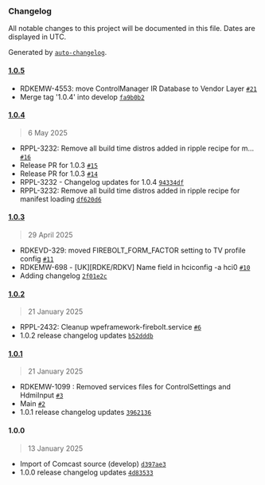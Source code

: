 ### Changelog

All notable changes to this project will be documented in this file. Dates are displayed in UTC.

Generated by [`auto-changelog`](https://github.com/CookPete/auto-changelog).

#### [1.0.5](https://github.com/rdkcentral/rdke-tv-config/compare/1.0.4...1.0.5)

- RDKEMW-4553: move ControlManager IR Database to Vendor Layer [`#21`](https://github.com/rdkcentral/rdke-tv-config/pull/21)
- Merge tag '1.0.4' into develop [`fa9b0b2`](https://github.com/rdkcentral/rdke-tv-config/commit/fa9b0b2e08c3866c41cf3652d2264c1e79659414)

#### [1.0.4](https://github.com/rdkcentral/rdke-tv-config/compare/1.0.3...1.0.4)

> 6 May 2025

- RPPL-3232: Remove all build time distros added in ripple recipe for m… [`#16`](https://github.com/rdkcentral/rdke-tv-config/pull/16)
- Release PR for 1.0.3 [`#15`](https://github.com/rdkcentral/rdke-tv-config/pull/15)
- Release PR for 1.0.3 [`#14`](https://github.com/rdkcentral/rdke-tv-config/pull/14)
- RPPL-3232 - Changelog updates for 1.0.4 [`94334df`](https://github.com/rdkcentral/rdke-tv-config/commit/94334df9920176c9227165a4090c3ea7d509e2d0)
- RPPL-3232: Remove all build time distros added in ripple recipe for manifest loading [`df620d6`](https://github.com/rdkcentral/rdke-tv-config/commit/df620d693d83e928ecbc42dafc195b6da15377d5)

#### [1.0.3](https://github.com/rdkcentral/rdke-tv-config/compare/1.0.2...1.0.3)

> 29 April 2025

- RDKEVD-329: moved FIREBOLT_FORM_FACTOR setting to TV profile config [`#11`](https://github.com/rdkcentral/rdke-tv-config/pull/11)
- RDKEMW-698 - [UK][RDKE/RDKV] Name field in hciconfig -a hci0 [`#10`](https://github.com/rdkcentral/rdke-tv-config/pull/10)
- Adding changelog [`2f01e2c`](https://github.com/rdkcentral/rdke-tv-config/commit/2f01e2cf4c267b08f0caf033d7149692cd685a0c)

#### [1.0.2](https://github.com/rdkcentral/rdke-tv-config/compare/1.0.1...1.0.2)

> 21 January 2025

- RPPL-2432: Cleanup wpeframework-firebolt.service [`#6`](https://github.com/rdkcentral/rdke-tv-config/pull/6)
- 1.0.2 release changelog updates [`b52dddb`](https://github.com/rdkcentral/rdke-tv-config/commit/b52dddb6f4b8cb73a2326e7109a3ab4b5595ca8a)

#### [1.0.1](https://github.com/rdkcentral/rdke-tv-config/compare/1.0.0...1.0.1)

> 21 January 2025

- RDKEMW-1099 : Removed services files for ControlSettings and HdmiInput [`#3`](https://github.com/rdkcentral/rdke-tv-config/pull/3)
- Main [`#2`](https://github.com/rdkcentral/rdke-tv-config/pull/2)
- 1.0.1 release changelog updates [`3962136`](https://github.com/rdkcentral/rdke-tv-config/commit/396213647c1dfd8ab67c6a1f550664be7030adf1)

#### 1.0.0

> 13 January 2025

- Import of Comcast source (develop) [`d397ae3`](https://github.com/rdkcentral/rdke-tv-config/commit/d397ae3d2296dcbbf99ff240504f3470ac9f7761)
- 1.0.0 release changelog updates [`4d83533`](https://github.com/rdkcentral/rdke-tv-config/commit/4d835331156961898aac25ae45cd2e1f0e6b32ae)
